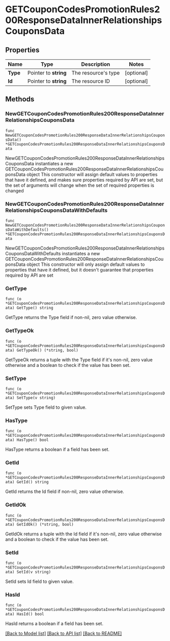 # GETCouponCodesPromotionRules200ResponseDataInnerRelationshipsCouponsData

## Properties

Name | Type | Description | Notes
------------ | ------------- | ------------- | -------------
**Type** | Pointer to **string** | The resource&#39;s type | [optional] 
**Id** | Pointer to **string** | The resource ID | [optional] 

## Methods

### NewGETCouponCodesPromotionRules200ResponseDataInnerRelationshipsCouponsData

`func NewGETCouponCodesPromotionRules200ResponseDataInnerRelationshipsCouponsData() *GETCouponCodesPromotionRules200ResponseDataInnerRelationshipsCouponsData`

NewGETCouponCodesPromotionRules200ResponseDataInnerRelationshipsCouponsData instantiates a new GETCouponCodesPromotionRules200ResponseDataInnerRelationshipsCouponsData object
This constructor will assign default values to properties that have it defined,
and makes sure properties required by API are set, but the set of arguments
will change when the set of required properties is changed

### NewGETCouponCodesPromotionRules200ResponseDataInnerRelationshipsCouponsDataWithDefaults

`func NewGETCouponCodesPromotionRules200ResponseDataInnerRelationshipsCouponsDataWithDefaults() *GETCouponCodesPromotionRules200ResponseDataInnerRelationshipsCouponsData`

NewGETCouponCodesPromotionRules200ResponseDataInnerRelationshipsCouponsDataWithDefaults instantiates a new GETCouponCodesPromotionRules200ResponseDataInnerRelationshipsCouponsData object
This constructor will only assign default values to properties that have it defined,
but it doesn't guarantee that properties required by API are set

### GetType

`func (o *GETCouponCodesPromotionRules200ResponseDataInnerRelationshipsCouponsData) GetType() string`

GetType returns the Type field if non-nil, zero value otherwise.

### GetTypeOk

`func (o *GETCouponCodesPromotionRules200ResponseDataInnerRelationshipsCouponsData) GetTypeOk() (*string, bool)`

GetTypeOk returns a tuple with the Type field if it's non-nil, zero value otherwise
and a boolean to check if the value has been set.

### SetType

`func (o *GETCouponCodesPromotionRules200ResponseDataInnerRelationshipsCouponsData) SetType(v string)`

SetType sets Type field to given value.

### HasType

`func (o *GETCouponCodesPromotionRules200ResponseDataInnerRelationshipsCouponsData) HasType() bool`

HasType returns a boolean if a field has been set.

### GetId

`func (o *GETCouponCodesPromotionRules200ResponseDataInnerRelationshipsCouponsData) GetId() string`

GetId returns the Id field if non-nil, zero value otherwise.

### GetIdOk

`func (o *GETCouponCodesPromotionRules200ResponseDataInnerRelationshipsCouponsData) GetIdOk() (*string, bool)`

GetIdOk returns a tuple with the Id field if it's non-nil, zero value otherwise
and a boolean to check if the value has been set.

### SetId

`func (o *GETCouponCodesPromotionRules200ResponseDataInnerRelationshipsCouponsData) SetId(v string)`

SetId sets Id field to given value.

### HasId

`func (o *GETCouponCodesPromotionRules200ResponseDataInnerRelationshipsCouponsData) HasId() bool`

HasId returns a boolean if a field has been set.


[[Back to Model list]](../README.md#documentation-for-models) [[Back to API list]](../README.md#documentation-for-api-endpoints) [[Back to README]](../README.md)


